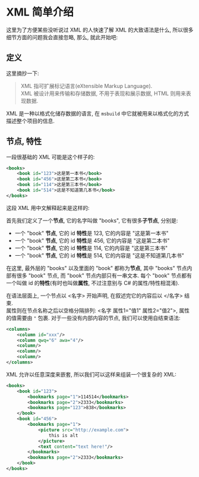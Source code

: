 # XML 简单介绍

这里为了方便某些没听说过 XML 的人快速了解 XML 的大致语法是什么, 所以很多细节方面的问题我会直接忽略, 那么, 就此开始吧:

## 定义

这里摘抄一下:
> XML 指可扩展标记语言(eXtensible Markup Language).  
> XML 被设计用来传输和存储数据, 不用于表现和展示数据, HTML 则用来表现数据.

XML 是一种以格式化储存数据的语言, 在 `msbuild` 中它就被用来以格式化的方式描述整个项目的信息.

## 节点, 特性

一段很基础的 XML 可能是这个样子的:

```xml
<books>
    <book id="123">这是第一本书</book>
    <book id="456">这是第二本书</book>
    <book id="114">这是第三本书</book>
    <book id="514">这是不知道第几本书</book>
</books>
```

这段 XML 用中文解释起来是这样的:

首先我们定义了一个**节点**, 它的名字叫做 "books", 它有很多**子节点**, 分别是:

- 一个 "book" **节点**, 它的 id **特性**是 123, 它的内容是 "这是第一本书"
- 一个 "book" **节点**, 它的 id **特性**是 456, 它的内容是 "这是第二本书"
- 一个 "book" **节点**, 它的 id **特性**是 114, 它的内容是 "这是第三本书"
- 一个 "book" **节点**, 它的 id **特性**是 514, 它的内容是 "这是不知道第几本书"

在这里, 最外层的 "books" 以及里面的 "book" 都称为**节点**, 其中 "books" 节点内部有很多 "book" 节点, 而 "book" 节点内部只有一串文本.
每个 "book" 节点都有一个叫做 id 的**特性**(有时也叫做**属性**, 不过注意别与 C# 的属性/特性相混淆).  

在语法层面上, 一个节点以 <名字> 开始声明, 在叙述完它的内容后以 &lt;/名字&gt; 结束.  
属性则在节点名称之后以空格分隔排列: <名字 属性1="值1" 属性2="值2">, 属性的值需要由 `"` 包裹.
对于一些没有内部内容的节点, 我们可以使用自结束语法:
```xml
<columns>
    <column id="xxx"/>
    <column qwq="6" awa="4"/>
    <column/>
    <column/>
    <column/>
</columns>
```

XML 允许以任意深度来嵌套, 所以我们可以这样来组装一个很复杂的 XML:

```xml
<books>
    <book id="123">
        <bookmarks page="1">114514</bookmarks>
        <bookmarks page="2">2333</bookmarks>
        <bookmarks page="123">838</bookmarks>
    </book>
    <book id="456">
        <bookmarks page="1">
            <picture src="http://example.com">
                this is alt
            </picture>
            <text content="text here!"/>
        </bookmarks>
        <bookmarks page="2">2333</bookmarks>
    </book>
</books>
```